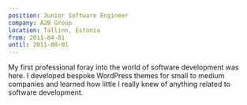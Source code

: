 ```yaml
---
position: Junior Software Engineer
company: A2B Group
location: Tallinn, Estonia
from: 2011-04-01
until: 2011-08-01
---
```


My first professional foray into the world of software development was here. I developed bespoke WordPress themes for small to medium companies and learned how little I really knew of anything related to software development. 

